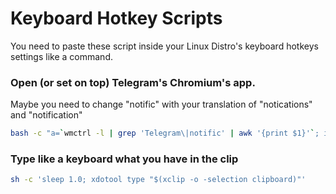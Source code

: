 # Keyboard Hotkey Scripts
You need to paste these script inside your Linux Distro's keyboard hotkeys settings like a command.

### Open (or set on top) Telegram's Chromium's app.
Maybe you need to change "notific" with your translation of "notications" and "notification"
```bash
bash -c "a=`wmctrl -l | grep 'Telegram\|notific' | awk '{print $1}'`; if [ -z \$a ]; then echo 'chromium-browser --app-id=hadgilakbfohcfcgfbioeeehgpkopaga'; else echo 'wmctrl -a \$a -i'; fi"
```

### Type like a keyboard what you have in the clip
```bash
sh -c 'sleep 1.0; xdotool type "$(xclip -o -selection clipboard)"'
```
